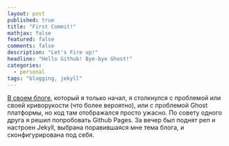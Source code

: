 ```yaml
---
layout: post
published: true
title: "First Commit!"
mathjax: false
featured: false
comments: false
description: "Let's Fire up!"
headline: "Hello Github! Bye-bye Ghost!"
categories: 
  - personal
tags: "blogging, jekyll"
---
```


[В своем блоге](http://dgon.ghoster.io/), который я только начал, я столкнулся с проблемой или своей криворукости (что более вероятно), или с проблемой Ghost платформы, но код там отображался просто ужасно. По совету одного друга я решил попробовать Github Pages. За вечер был поднят реп и настроен Jekyll, выбрана поравившаяся мне тема блога, и сконфигурирована под себя.